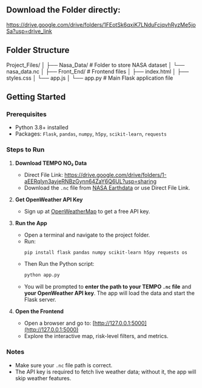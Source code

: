 ## Download the Folder directly: 
https://drive.google.com/drive/folders/1FEotSk6qxiK7LNduFcjqvhRyzMe5joSa?usp=drive_link

## Folder Structure

Project_Files/
│
├── Nasa_Data/           # Folder to store NASA dataset
│   └── nasa_data.nc
│
├── Front_End/           # Frontend files
│   ├── index.html
│   ├── styles.css
│   └── app.js
│
└── app.py               # Main Flask application file



## Getting Started

### Prerequisites
- Python 3.8+ installed
- Packages: `Flask`, `pandas`, `numpy`, `h5py`, `scikit-learn`, `requests`  
  

### Steps to Run
1. **Download TEMPO NO₂ Data**
   - Direct File Link: https://drive.google.com/drive/folders/1-aEERqIyn3ayjeRNBzGynn64ZaY6Q6UL?usp=sharing
   - Download the `.nc` file from [NASA Earthdata](https://search.earthdata.nasa.gov/search/granules?p=C2930763263-LARC_CLOUD&pg[0][v]=f&pg[0][gsk]=-start_date&tl=1725287065.877!4!!) or use Direct File Link.

3. **Get OpenWeather API Key**  
   - Sign up at [OpenWeatherMap](https://openweathermap.org/api) to get a free API key.

4. **Run the App**
   - Open a terminal and navigate to the project folder.
   - Run:  
     ```bash
     pip install flask pandas numpy scikit-learn h5py requests os
     ```
   - Then Run the Python script:  
     ```bash
     python app.py
     ```
   - You will be prompted to **enter the path to your TEMPO `.nc` file** and **your OpenWeather API key**. The app will load the data and start the Flask server.

5. **Open the Frontend**
   - Open a browser and go to: [http://127.0.0.1:5000](http://127.0.0.1:5000)
   - Explore the interactive map, risk-level filters, and metrics.

### Notes
- Make sure your `.nc` file path is correct.
- The API key is required to fetch live weather data; without it, the app will skip weather features.
